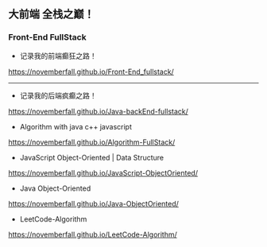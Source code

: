## 大前端 全栈之巅！
### Front-End FullStack

- 记录我的前端癫狂之路！

https://novemberfall.github.io/Front-End_fullstack/

---


- 记录我的后端疯癫之路！

https://novemberfall.github.io/Java-backEnd-fullstack/


- Algorithm with java c++ javascript

https://novemberfall.github.io/Algorithm-FullStack/


- JavaScript Object-Oriented | Data Structure

https://novemberfall.github.io/JavaScript-ObjectOriented/


- Java Object-Oriented

https://novemberfall.github.io/Java-ObjectOriented/


- LeetCode-Algorithm

https://novemberfall.github.io/LeetCode-Algorithm/